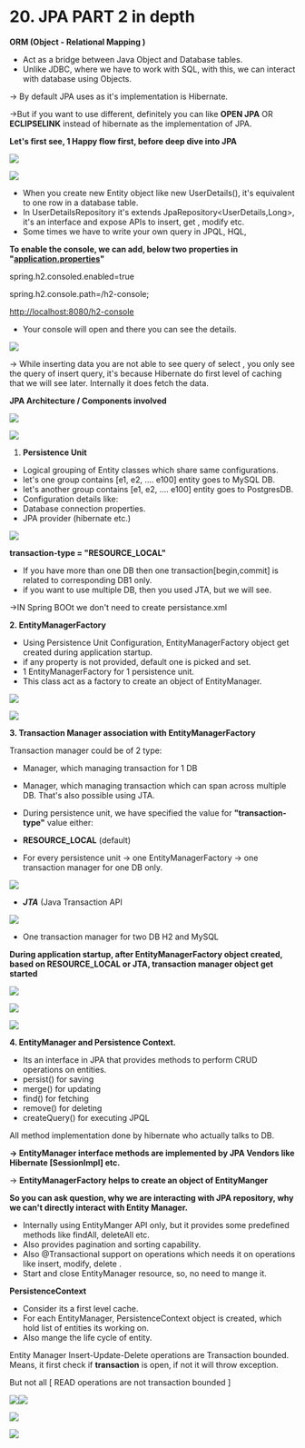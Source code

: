 # 20. JPA PART 2 in depth

  
  
  

**ORM (Object - Relational Mapping )**

*   Act as a bridge between Java Object and Database tables.
*   Unlike JDBC, where we have to work with SQL, with this, we can interact with database using Objects.

  

→ By default JPA uses as it's implementation is Hibernate.

→But if you want to use different, definitely you can like **OPEN JPA** OR **ECLIPSELINK** instead of hibernate as the implementation of JPA.

  
  

**Let's first see, 1 Happy flow first, before deep dive into JPA**

  
  
  

![](https://t9016373936.p.clickup-attachments.com/t9016373936/38141e1c-1c79-4ef7-b4ed-130c579ac014/image.png)

  
  

![](https://t9016373936.p.clickup-attachments.com/t9016373936/348850da-e65a-4613-8d52-326eab2b8a48/image.png)

  
  

*   When you create new Entity object like new UserDetails(), it's equivalent to one row in a database table.
*   In UserDetailsRepository it's extends JpaRepository<UserDetails,Long>, it's an interface and expose APIs to insert, get , modify etc.
*   Some times we have to write your own query in JPQL, HQL,

  

**To enable the console, we can add, below two properties in "**[**application.properties**](http://application.properties)**"**

  

spring.h2.consoled.enabled=true

spring.h2.console.path=/h2-console;

  

[http://localhost:8080/h2-console](http://localhost:8080/h2-console)

*   Your console will open and there you can see the details.

  

![](https://t9016373936.p.clickup-attachments.com/t9016373936/6b181c97-bf48-45ec-a09c-c3793f8c0736/image.png)

  
  

→ While inserting data you are not able to see query of select , you only see the query of insert query, it's because Hibernate do first level of caching that we will see later. Internally it does fetch the data.

  

**JPA Architecture / Components involved**

  

![](https://t9016373936.p.clickup-attachments.com/t9016373936/b515ba48-e67f-4071-a604-8701654749c5/image.png)

  
  

![](https://t9016373936.p.clickup-attachments.com/t9016373936/bdac24b4-12bb-4ddf-8fe6-19349689e246/image.png)

  
  

1. **Persistence Unit**
*   Logical grouping of Entity classes which share same configurations.
*   let's one group contains \[e1, e2, .... e100\] entity goes to MySQL DB.
*   let's another group contains \[e1, e2, .... e100\] entity goes to PostgresDB.
*   Configuration details like:
*   Database connection properties.
*   JPA provider (hibernate etc.)

  

![](https://t9016373936.p.clickup-attachments.com/t9016373936/daa79f77-bf9f-447c-9c86-ac49ac9d8f09/image.png)

  

**transaction-type = "RESOURCE\_LOCAL"**

*   If you have more than one DB then one transaction\[begin,commit\] is related to corresponding DB1 only.
*   if you want to use multiple DB, then you used JTA, but we will see.

  

→IN Spring BOOt we don't need to create persistance.xml

  
  

**2\. EntityManagerFactory**

*   Using Persistence Unit Configuration, EntityManagerFactory object get created during application startup.
*   if any property is not provided, default one is picked and set.
*   1 EntityManagerFactory for 1 persistence unit.
*   This class act as a factory to create an object of EntityManager.

  
  

![](https://t9016373936.p.clickup-attachments.com/t9016373936/f6c7e64a-0711-4d1b-a808-1d282575628b/image.png)

  
  

![](https://t9016373936.p.clickup-attachments.com/t9016373936/71764920-4ebe-4172-bcc2-c4f2233108a5/image.png)

  
  

**3\. Transaction Manager association with EntityManagerFactory**

  

Transaction manager could be of 2 type:

*   Manager, which managing transaction for 1 DB
*   Manager, which managing transaction which can span across multiple DB. That's also possible using JTA.

  

*   During persistence unit, we have specified the value for **"transaction-type"** value either:
*   **RESOURCE\_LOCAL** (default)
*   For every persistence unit → one EntityManagerFactory → one transaction manager for one DB only.

  

![](https://t9016373936.p.clickup-attachments.com/t9016373936/d5a91c17-98d3-41aa-a06c-7021e65638f1/image.png)

  

*   **_JTA_** (Java Transaction API

  

![](https://t9016373936.p.clickup-attachments.com/t9016373936/05676177-028a-4668-9657-275b70f00b88/image.png)

*   One transaction manager for two DB H2 and MySQL

  
  

**During application startup, after EntityManagerFactory object created, based on RESOURCE\_LOCAL or JTA, transaction manager object get started**

  

![](https://t9016373936.p.clickup-attachments.com/t9016373936/68c43759-42dc-436b-b14b-74cdb9b9f936/image.png)

  

![](https://t9016373936.p.clickup-attachments.com/t9016373936/673d24ef-4b84-4acf-86b7-98468e6c4a1a/image.png)

  
  

![](https://t9016373936.p.clickup-attachments.com/t9016373936/c1cbe4ae-25b9-4c17-82df-ea5541e7f6e9/image.png)

  
  
  

**4\. EntityManager and Persistence Context.**

*   Its an interface in JPA that provides methods to perform CRUD operations on entities.
*   persist() for saving
*   merge() for updating
*   find() for fetching
*   remove() for deleting
*   createQuery() for executing JPQL

All method implementation done by hibernate who actually talks to DB.

  

**→ EntityManager interface methods are implemented by JPA Vendors like Hibernate \[SessionImpl\] etc.**

→ **EntityManagerFactory helps to create an object of EntityManger**

  

**So you can ask question, why we are interacting with JPA repository, why we can't directly interact with Entity Manager.**

  

*   Internally using EntityManger API only, but it provides some predefined methods like findAll, deleteAll etc.
*   Also provides pagination and sorting capability.
*   Also @Transactional support on operations which needs it on operations like insert, modify, delete .
*   Start and close EntityManager resource, so, no need to mange it.

  
  

**PersistenceContext**

*   Consider its a first level cache.
*   For each EntityManager, PersistenceContext object is created, which hold list of entities its working on.
*   Also mange the life cycle of entity.

  
  

Entity Manager Insert-Update-Delete operations are Transaction bounded. Means, it first check if **transaction** is open, if not it will throw exception.

  

But not all \[ READ operations are not transaction bounded \]

  

![](https://t9016373936.p.clickup-attachments.com/t9016373936/25a9be58-551a-416f-afb7-9b1f696277fd/image.png)![](https://t9016373936.p.clickup-attachments.com/t9016373936/6d77a65a-7d4b-4923-91bd-3b327f7643be/image.png)

  
  
  

![](https://t9016373936.p.clickup-attachments.com/t9016373936/ac6cf6e2-7b56-4e35-b120-d872a964e46a/image.png)

  
  
  

![](https://t9016373936.p.clickup-attachments.com/t9016373936/7ef5cc7f-8541-4502-8b27-c4d5ee10fa2e/image.png)